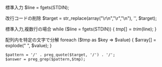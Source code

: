標準入力
    $line = fgets(STDIN);

改行コードの削除
    $target = str_replace(array("\r\n","\r","\n"), '', $target);

標準入力,複数行の場合
    while ($line = fgets(STDIN)) {
       $tmp[] = trim($line);
    }

配列内を特定の文字で分解
    foreach ($tmp as $key => $value) {
       $array[] = explode(" ", $value);
    }


    $pattern = '/' . preg_quote($target, '/') . '/';
    $answer = preg_grep($pattern,$tmp);
